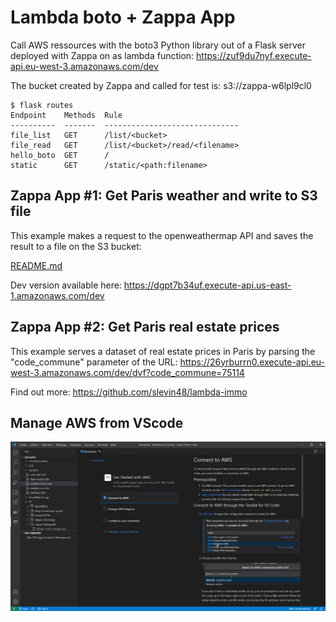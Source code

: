 # Lambda boto + Zappa App

Call AWS ressources with the boto3 Python library out of a Flask server deployed with Zappa on as lambda function:
https://zuf9du7nyf.execute-api.eu-west-3.amazonaws.com/dev

The bucket created by Zappa and called for test is:
s3://zappa-w6lpl9cl0

```
$ flask routes
Endpoint    Methods  Rule
----------  -------  ------------------------------
file_list   GET      /list/<bucket>
file_read   GET      /list/<bucket>/read/<filename>
hello_boto  GET      /
static      GET      /static/<path:filename>
```

## Zappa App #1: Get Paris weather and write to S3 file

This example makes a request to the openweathermap API and saves the result to a file on the S3 bucket:

[README.md](zappa_app/README.md)

Dev version available here:
https://dgpt7b34uf.execute-api.us-east-1.amazonaws.com/dev

## Zappa App #2: Get Paris real estate prices

This example serves a dataset of real estate prices in Paris by parsing the "code_commune" parameter of the URL:
https://26yrburrn0.execute-api.eu-west-3.amazonaws.com/dev/dvf?code_commune=75114

Find out more:
https://github.com/slevin48/lambda-immo

## Manage AWS from VScode

![vscode_aws.png](vscode_aws.png)